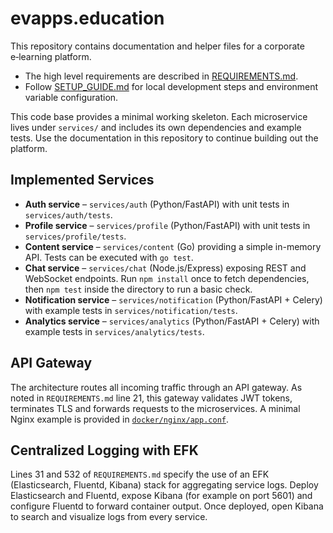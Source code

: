 # evapps.education

This repository contains documentation and helper files for a corporate e‑learning platform.

- The high level requirements are described in [REQUIREMENTS.md](REQUIREMENTS.md).
- Follow [SETUP_GUIDE.md](SETUP_GUIDE.md) for local development steps and environment variable configuration.

This code base provides a minimal working skeleton. Each microservice lives under
`services/` and includes its own dependencies and example tests. Use the
documentation in this repository to continue building out the platform.

## Implemented Services

- **Auth service** – `services/auth` (Python/FastAPI) with unit tests in
  `services/auth/tests`.
- **Profile service** – `services/profile` (Python/FastAPI) with unit tests in
  `services/profile/tests`.
- **Content service** – `services/content` (Go) providing a simple in-memory
  API. Tests can be executed with `go test`.
- **Chat service** – `services/chat` (Node.js/Express) exposing REST and
  WebSocket endpoints. Run `npm install` once to fetch dependencies, then
  `npm test` inside the directory to run a basic check.
- **Notification service** – `services/notification` (Python/FastAPI + Celery)
  with example tests in `services/notification/tests`.
- **Analytics service** – `services/analytics` (Python/FastAPI + Celery) with
  example tests in `services/analytics/tests`.

## API Gateway

The architecture routes all incoming traffic through an API gateway. As noted in
`REQUIREMENTS.md` line 21, this gateway validates JWT tokens, terminates TLS and
forwards requests to the microservices. A minimal Nginx example is provided in
[`docker/nginx/app.conf`](docker/nginx/app.conf).

## Centralized Logging with EFK

Lines 31 and 532 of `REQUIREMENTS.md` specify the use of an EFK (Elasticsearch,
Fluentd, Kibana) stack for aggregating service logs. Deploy Elasticsearch and
Fluentd, expose Kibana (for example on port 5601) and configure Fluentd to
forward container output. Once deployed, open Kibana to search and visualize
logs from every service.

